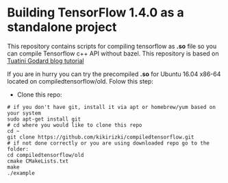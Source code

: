# Building TensorFlow 1.4.0 as a standalone project

This repository contains scripts for compiling tensorflow as **.so** file so you can compile Tensorflow c++ API without bazel.
This repository is based on [Tuatini Godard blog tutorial](http://tuatini.me/building-tensorflow-as-a-standalone-project/)

If you are in hurry you can try the precompiled **.so** for Ubuntu 16.04 x86-64 located on compiledtensorflow/old. Folow this step:

* Clone this repo:
```
# if you don't have git, install it via apt or homebrew/yum based on your system
sudo apt-get install git
# cd where you would like to clone this repo
cd ~
git clone https://github.com/kikirizki/compiledtensorflow.git
# if not done correctly or you are using downloaded repo go to the folder:
cd compiledtensorflow/old
cmake CMakeLists.txt
make
./example
```
